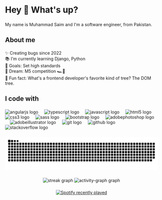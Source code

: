 <h1 align="left">Hey 👋 What's up?</h1>

###

<p align="left">My name is Muhammad Saim and I'm a software engineer, from Pakistan.</p>

###

<h2 align="left">About me</h2>

###

<p align="left">✨ Creating bugs since 2022<br>📚 I'm currently learning Django, Python<br>🎯 Goals: Set high standards<br>💫 Dream: M5 competition 🏎️💨<br>🎲 Fun fact: What's a frontend developer's favorite kind of tree? The DOM tree.</p>

###

<h2 align="left">I code with</h2>

###

<div align="left">
  <img src="https://cdn.jsdelivr.net/gh/devicons/devicon/icons/angularjs/angularjs-original.svg" height="40" alt="angularjs logo"  />
  <img width="12" />
  <img src="https://cdn.jsdelivr.net/gh/devicons/devicon/icons/typescript/typescript-original.svg" height="40" alt="typescript logo"  />
  <img width="12" />
  <img src="https://cdn.jsdelivr.net/gh/devicons/devicon/icons/javascript/javascript-original.svg" height="40" alt="javascript logo"  />
  <img width="12" />
  <img src="https://cdn.jsdelivr.net/gh/devicons/devicon/icons/html5/html5-original.svg" height="40" alt="html5 logo"  />
  <img width="12" />
  <img src="https://cdn.jsdelivr.net/gh/devicons/devicon/icons/css3/css3-original.svg" height="40" alt="css3 logo"  />
  <img width="12" />
  <img src="https://cdn.jsdelivr.net/gh/devicons/devicon/icons/sass/sass-original.svg" height="40" alt="sass logo"  />
  <img width="12" />
  <img src="https://cdn.jsdelivr.net/gh/devicons/devicon/icons/bootstrap/bootstrap-original.svg" height="40" alt="bootstrap logo"  />
  <img width="12" />
  <img src="https://skillicons.dev/icons?i=ps" height="40" alt="adobephotoshop logo"  />
  <img width="12" />
  <img src="https://skillicons.dev/icons?i=ai" height="40" alt="adobeillustrator logo"  />
  <img width="12" />
  <img src="https://cdn.jsdelivr.net/gh/devicons/devicon/icons/git/git-original.svg" height="40" alt="git logo"  />
  <img width="12" />
  <img src="https://skillicons.dev/icons?i=github" height="40" alt="github logo"  />
  <img width="12" />
  <img src="https://cdn.simpleicons.org/stackoverflow/F58025" height="40" alt="stackoverflow logo"  />
</div>

###

<img src="https://raw.githubusercontent.com/msaimm/msaimm/output/snake.svg" alt="Snake animation" />

###

<div align="center">
  <img src="https://streak-stats.demolab.com?user=msaimm&locale=en&mode=daily&theme=react&hide_border=true&border_radius=7&order=3" height="150" alt="streak graph"  />
  <img src="https://github-readme-activity-graph.vercel.app/graph?username=msaimm&radius=16&theme=react&area=true&order=5&hide_title=false&hide_border=true" height="135" alt="activity-graph graph"  />
</div>

###

<div align="center">
  <a href="https://open.spotify.com/user/31sghml74rosghthndi4nd5h5wr4">
    <img src="https://spotify-recently-played-readme.vercel.app/api?user=31sghml74rosghthndi4nd5h5wr4&count=5&unique=true" alt="Spotify recently played"  />
  </a>
</div>

###
